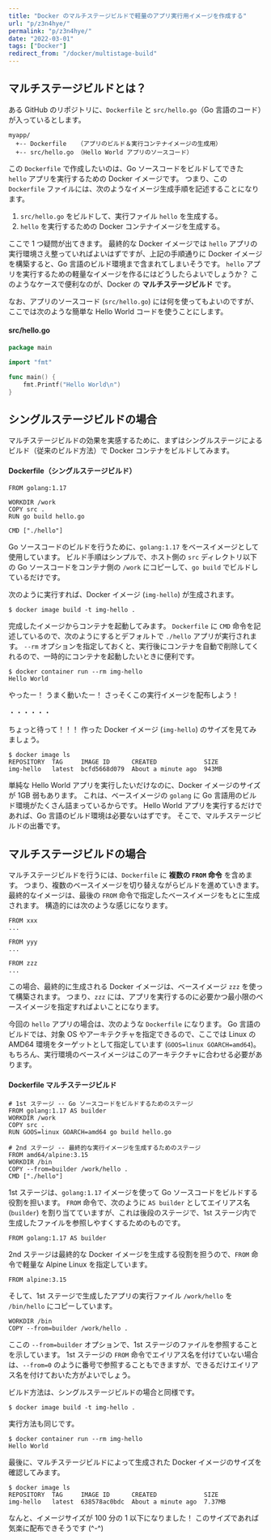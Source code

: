 ```yaml
---
title: "Docker のマルチステージビルドで軽量のアプリ実行用イメージを作成する"
url: "p/z3n4hye/"
permalink: "p/z3n4hye/"
date: "2022-03-01"
tags: ["Docker"]
redirect_from: "/docker/multistage-build"
---
```


マルチステージビルドとは？
----

ある GitHub のリポジトリに、`Dockerfile` と `src/hello.go`（Go 言語のコード）が入っているとします。

```
myapp/
  +-- Dockerfile   （アプリのビルド＆実行コンテナイメージの生成用）
  +-- src/hello.go （Hello World アプリのソースコード）
```

この `Dockerfile` で作成したいのは、Go ソースコードをビルドしてできた `hello` アプリを実行するための Docker イメージです。
つまり、この `Dockerfile` ファイルには、次のようなイメージ生成手順を記述することになります。

1. `src/hello.go` をビルドして、実行ファイル `hello` を生成する。
2. `hello` を実行するための Docker コンテナイメージを生成する。

ここで 1 つ疑問が出てきます。
最終的な Docker イメージでは `hello` アプリの実行環境さえ整っていればよいはずですが、上記の手順通りに Docker イメージを構築すると、Go 言語のビルド環境まで含まれてしまいそうです。
`hello` アプリを実行するための軽量なイメージを作るにはどうしたらよいでしょうか？
このようなケースで便利なのが、Docker の __マルチステージビルド__ です。

なお、アプリのソースコード (`src/hello.go`) には何を使ってもよいのですが、ここでは次のような簡単な Hello World コードを使うことにします。

#### src/hello.go

```go
package main

import "fmt"

func main() {
    fmt.Printf("Hello World\n")
}
```


シングルステージビルドの場合
----

マルチステージビルドの効果を実感するために、まずはシングルステージによるビルド（従来のビルド方法）で Docker コンテナをビルドしてみます。

#### Dockerfile（シングルステージビルド）

```docker
FROM golang:1.17

WORKDIR /work
COPY src .
RUN go build hello.go

CMD ["./hello"]
```

Go ソースコードのビルドを行うために、`golang:1.17` をベースイメージとして使用しています。
ビルド手順はシンプルで、ホスト側の `src` ディレクトリ以下の Go ソースコードをコンテナ側の `/work` にコピーして、`go build` でビルドしているだけです。

次のように実行すれば、Docker イメージ (`img-hello`) が生成されます。

```console
$ docker image build -t img-hello .
```

完成したイメージからコンテナを起動してみます。
`Dockerfile` に `CMD` 命令を記述しているので、次のようにするとデフォルトで `./hello` アプリが実行されます。
`--rm` オプションを指定しておくと、実行後にコンテナを自動で削除してくれるので、一時的にコンテナを起動したいときに便利です。

```console
$ docker container run --rm img-hello
Hello World
```

やったー！ うまく動いたー！ さっそくこの実行イメージを配布しよう！

・・・・・・

ちょっと待って！！！
作った Docker イメージ (`img-hello`) のサイズを見てみましょう。

```console
$ docker image ls
REPOSITORY  TAG     IMAGE ID      CREATED             SIZE
img-hello   latest  bcfd5668d079  About a minute ago  943MB
```

単純な Hello World アプリを実行したいだけなのに、Docker イメージのサイズが 1GB 弱もあります。
これは、ベースイメージの `golang` に Go 言語用のビルド環境がたくさん詰まっているからです。
Hello World アプリを実行するだけであれば、Go 言語のビルド環境は必要ないはずです。
そこで、マルチステージビルドの出番です。


マルチステージビルドの場合
----

マルチステージビルドを行うには、`Dockerfile` に __複数の `FROM` 命令__ を含めます。
つまり、複数のベースイメージを切り替えながらビルドを進めていきます。
最終的なイメージは、最後の `FROM` 命令で指定したベースイメージをもとに生成されます。
構造的には次のような感じになります。

```docker
FROM xxx
...

FROM yyy
...

FROM zzz
...
```

この場合、最終的に生成される Docker イメージは、ベースイメージ `zzz` を使って構築されます。
つまり、`zzz` には、アプリを実行するのに必要かつ最小限のベースイメージを指定すればよいことになります。

今回の `hello` アプリの場合は、次のような `Dockerfile` になります。
Go 言語のビルドでは、対象 OS やアーキテクチャを指定できるので、ここでは Linux の AMD64 環境をターゲットとして指定しています (`GOOS=linux GOARCH=amd64`)。
もちろん、実行環境のベースイメージはこのアーキテクチャに合わせる必要があります。

#### Dockerfile マルチステージビルド

```docker
# 1st ステージ -- Go ソースコードをビルドするためのステージ
FROM golang:1.17 AS builder
WORKDIR /work
COPY src .
RUN GOOS=linux GOARCH=amd64 go build hello.go

# 2nd ステージ -- 最終的な実行イメージを生成するためのステージ
FROM amd64/alpine:3.15
WORKDIR /bin
COPY --from=builder /work/hello .
CMD ["./hello"]
```

1st ステージは、`golang:1.17` イメージを使って Go ソースコードをビルドする役割を担います。
`FROM` 命令で、次のように `AS builder` としてエイリアス名 (`builder`) を割り当てていますが、これは後段のステージで、1st ステージ内で生成したファイルを参照しやすくするためのものです。

```docker
FROM golang:1.17 AS builder
```

2nd ステージは最終的な Docker イメージを生成する役割を担うので、`FROM` 命令で軽量な Alpine Linux を指定しています。

```docker
FROM alpine:3.15
```

そして、1st ステージで生成したアプリの実行ファイル `/work/hello` を `/bin/hello` にコピーしています。

```docker
WORKDIR /bin
COPY --from=builder /work/hello .
```

ここの `--from=builder` オプションで、1st ステージのファイルを参照することを示しています。
1st ステージの `FROM` 命令でエイリアス名を付けていない場合は、`--from=0` のように番号で参照することもできますが、できるだけエイリアス名を付けておいた方がよいでしょう。

ビルド方法は、シングルステージビルドの場合と同様です。

```console
$ docker image build -t img-hello .
```

実行方法も同じです。

```console
$ docker container run --rm img-hello
Hello World
```

最後に、マルチステージビルドによって生成された Docker イメージのサイズを確認してみます。

```console
$ docker image ls
REPOSITORY  TAG     IMAGE ID      CREATED             SIZE
img-hello   latest  638578ac0bdc  About a minute ago  7.37MB
```

なんと、イメージサイズが 100 分の 1 以下になりました！
このサイズであれば気楽に配布できそうです (^-^)

